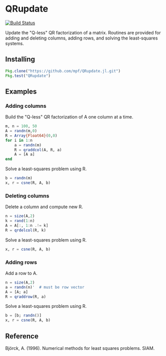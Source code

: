 # QRupdate

[![Build Status](https://travis-ci.org/mpf/QRupdate.jl.svg?branch=master)](https://travis-ci.org/mpf/QRupdate.jl)

Update the "Q-less" QR factorization of a matrix. Routines are
provided for adding and deleting columns, adding rows, and solving the
least-squares systems.

## Installing

```JULIA
Pkg.clone("https://github.com/mpf/QRupdate.jl.git")
Pkg.test("QRupdate")
```

## Examples

### Adding columns
Build the "Q-less" QR factorization of A one column at a time.
```JULIA
m, n = 100, 50
A = randn(m,0)
R = Array{Float64}(0,0)
for i in 1:n
    a = randn(m)
    R = qraddcol(A, R, a)
    A = [A a]
end
```
Solve a least-squares problem using R.
```JULIA
b = randn(m)
x, r = csne(R, A, b)
```

### Deleting columns
Delete a column and compute new R.
```JULIA
n = size(A,2)
k = rand(1:n)
A = A[:, 1:n .!= k]
R = qrdelcol(R, k)
```
Solve a least-squares problem using R.
```JULIA
x, r = csne(R, A, b)
```

### Adding rows
Add a row to A.
```JULIA
n = size(A,2)
a = randn(n)'  # must be row vector
A = [A; a]
R = qraddrow(R, a)
```
Solve a least-squares problem using R.
```JULIA
b = [b; randn()]
x, r = csne(R, A, b)
```

## Reference
Björck, A. (1996). Numerical methods for least squares problems. SIAM.
